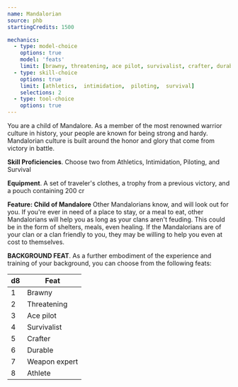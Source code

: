```yaml
---
name: Mandalorian
source: phb
startingCredits: 1500

mechanics:
  - type: model-choice
    options: true
    model: 'feats'
    limit: [brawny, threatening, ace pilot, survivalist, crafter, durable, weapon expert, athlete]
  - type: skill-choice
    options: true
    limit: [athletics,  intimidation,  piloting,  survival]
    selections: 2
  - type: tool-choice
    options: true
---
```

You are a child of Mandalore. As a member of the most renowned warrior culture in history, your people are known for being strong and hardy. Mandalorian culture is built around the honor and glory that come from victory in battle.

__Skill Proficiencies__. Choose two from Athletics, Intimidation, Piloting, and Survival

__Equipment__. A set of traveler's clothes, a trophy from a previous victory, and a pouch containing 200 cr

__Feature: Child of Mandalore__
Other Mandalorians know, and will look out for you. If you're ever in need of a place to stay, or a meal to eat, other Mandalorians  will help you as long as your clans aren't feuding. This could be in the form of shelters, meals, even healing. If the Mandalorians are of your clan or a clan friendly to you, they may be willing to help you even at cost to themselves.


__BACKGROUND FEAT__. As a further embodiment of the experience and training of your background, you can choose from the following feats:

d8 | Feat
--- | ---
1	|	Brawny
2	|	Threatening
3	|	Ace pilot
4	|	Survivalist
5	|	Crafter
6	|	Durable
7	|	Weapon expert
8	|	Athlete
<div class="hr"></div>
